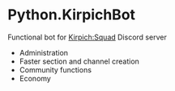 # Python.KirpichBot

Functional bot for [Kirpich:Squad](https://discord.gg/qRsX5qHJUG) Discord server

- Administration
- Faster section and channel creation
- Community functions
- Economy

